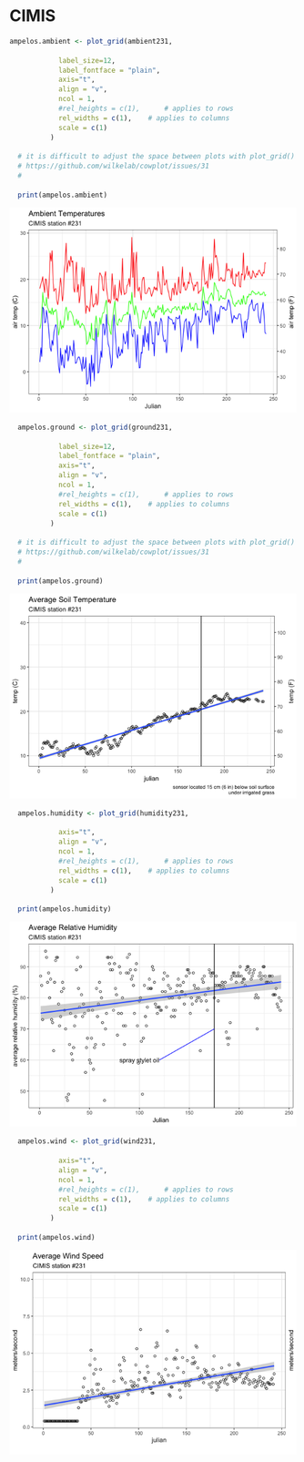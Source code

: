 CIMIS
================

``` r
ampelos.ambient <- plot_grid(ambient231,
                             
            label_size=12, 
            label_fontface = "plain",
            axis="t",
            align = "v",
            ncol = 1,
            #rel_heights = c(1),      # applies to rows
            rel_widths = c(1),    # applies to columns
            scale = c(1)
          )

  # it is difficult to adjust the space between plots with plot_grid()
  # https://github.com/wilkelab/cowplot/issues/31
  # 
  
  print(ampelos.ambient)
```

![](CIMIS-api_files/figure-markdown_github/unnamed-chunk-3-1.png)

``` r
  ampelos.ground <- plot_grid(ground231,
                             
            label_size=12, 
            label_fontface = "plain",
            axis="t",
            align = "v",
            ncol = 1,
            #rel_heights = c(1),      # applies to rows
            rel_widths = c(1),    # applies to columns
            scale = c(1)
          )

  # it is difficult to adjust the space between plots with plot_grid()
  # https://github.com/wilkelab/cowplot/issues/31
  # 
  
  print(ampelos.ground)
```

![](CIMIS-api_files/figure-markdown_github/unnamed-chunk-3-2.png)

``` r
  ampelos.humidity <- plot_grid(humidity231,

            axis="t",
            align = "v",
            ncol = 1,
            #rel_heights = c(1),      # applies to rows
            rel_widths = c(1),    # applies to columns
            scale = c(1)
          )
  
  print(ampelos.humidity)
```

![](CIMIS-api_files/figure-markdown_github/unnamed-chunk-3-3.png)

``` r
  ampelos.wind <- plot_grid(wind231,
          
            axis="t",
            align = "v",
            ncol = 1,
            #rel_heights = c(1),      # applies to rows
            rel_widths = c(1),    # applies to columns
            scale = c(1)
          )
  
  print(ampelos.wind)
```

![](CIMIS-api_files/figure-markdown_github/unnamed-chunk-3-4.png)
